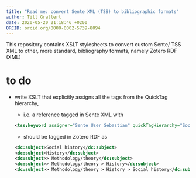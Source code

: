 ```yaml
---
title: "Read me: convert Sente XML (TSS) to bibliographic formats"
author: Till Grallert
date: 2020-05-20 21:18:46 +0200
ORCID: orcid.org/0000-0002-5739-8094
---
```


This repository contains XSLT stylesheets to convert custom Sente/ TSS XML to other, more standard, bibliography formats, namely Zotero RDF (XML)

# to do

- write XSLT that explicitly assigns all the tags from the QuickTag hierarchy,
    + i.e. a reference tagged in Sente XML with

    ```xml
    <tss:keyword assigner="Sente User Sebastian" quickTagHierarchy="Social history|History|Methodology/theory|">Social history</tss:keyword>
    ```

    + should be tagged in Zotero RDF as

    ```xml
    <dc:subject>Social history</dc:subject>
    <dc:subject>History</dc:subject>
    <dc:subject>> Methodology/theory</dc:subject>
    <dc:subject>> Methodology/theory > History</dc:subject>
    <dc:subject>> Methodology/theory > History > Social history</dc:subject>
    ```
